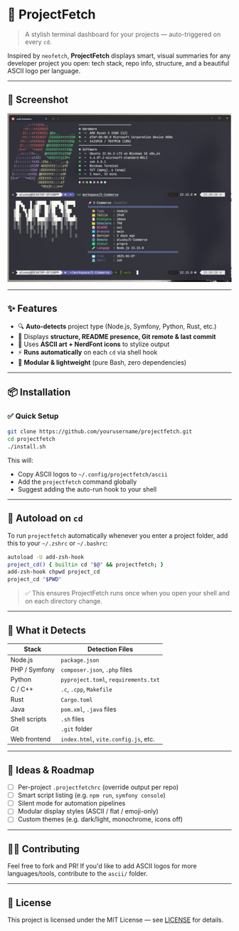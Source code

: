 # 🚀 ProjectFetch

> A stylish terminal dashboard for your projects — auto-triggered on every `cd`.

Inspired by `neofetch`, **ProjectFetch** displays smart, visual summaries for any developer project you open: tech stack, repo info, structure, and a beautiful ASCII logo per language.

---

## 📸 Screenshot

![Screen afichage terminal](/Data/screenTerminal_v1.1.png)

---

## ✨ Features

- 🔍 **Auto-detects** project type (Node.js, Symfony, Python, Rust, etc.)
- 🧠 Displays **structure, README presence, Git remote & last commit**
- 🎨 Uses **ASCII art + NerdFont icons** to stylize output
- ⚡ **Runs automatically** on each `cd` via shell hook
- 🧩 **Modular & lightweight** (pure Bash, zero dependencies)

---

## 📦 Installation

### ✅ Quick Setup

```bash
git clone https://github.com/yourusername/projectfetch.git
cd projectfetch
./install.sh
```

This will:
- Copy ASCII logos to `~/.config/projectfetch/ascii`
- Add the `projectfetch` command globally
- Suggest adding the auto-run hook to your shell

---

## 🔄 Autoload on `cd`

To run `projectfetch` automatically whenever you enter a project folder, add this to your `~/.zshrc` or `~/.bashrc`:

```bash
autoload -U add-zsh-hook
project_cd() { builtin cd "$@" && projectfetch; }
add-zsh-hook chpwd project_cd
project_cd "$PWD"
```

> ✅ This ensures ProjectFetch runs once when you open your shell and on each directory change.

---

## 🧠 What it Detects

| Stack         | Detection Files                          |
| ------------- | ---------------------------------------- |
| Node.js       | `package.json`                           |
| PHP / Symfony | `composer.json`, `.php` files            |
| Python        | `pyproject.toml`, `requirements.txt`     |
| C / C++       | `.c`, `.cpp`, `Makefile`                 |
| Rust          | `Cargo.toml`                             |
| Java          | `pom.xml`, `.java` files                 |
| Shell scripts | `.sh` files                              |
| Git           | `.git` folder                            |
| Web frontend  | `index.html`, `vite.config.js`, etc.     |

---

## 🧪 Ideas & Roadmap

- [ ] Per-project `.projectfetchrc` (override output per repo)
- [ ] Smart script listing (e.g. `npm run`, `symfony console`)
- [ ] Silent mode for automation pipelines
- [ ] Modular display styles (ASCII / flat / emoji-only)
- [ ] Custom themes (e.g. dark/light, monochrome, icons off)

---

## 🧑‍💻 Contributing

Feel free to fork and PR! If you'd like to add ASCII logos for more languages/tools, contribute to the `ascii/` folder.

---

## 📄 License

This project is licensed under the MIT License — see [LICENSE](./LICENSE) for details.
